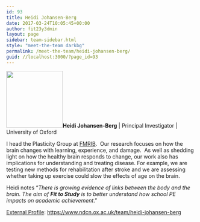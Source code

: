```yaml
---
id: 93
title: Heidi Johansen-Berg
date: 2017-03-24T10:05:45+00:00
author: fit23y3dmin
layout: page
sidebar: team-sidebar.html
style: "meet-the-team darkbg"
permalink: /meet-the-team/heidi-johansen-berg/
guid: //localhost:3000/?page_id=93
---
```

**<img class="wp-image-401 size-thumbnail alignleft" src="https://i0.wp.com/live.fit-to-study.org/wp-content/uploads/2017/03/Heidi.jpeg?resize=150%2C150" alt="" width="150" height="150" srcset="/wp-content/uploads/2017/03/Heidi.jpeg?resize=150%2C150&ssl=1 150w, /wp-content/uploads/2017/03/Heidi.jpeg?w=300&ssl=1 300w" sizes="(max-width: 150px) 100vw, 150px" data-recalc-dims="1" />Heidi Johansen-Berg** &#124; Principal Investigator &#124; University of Oxford

I head the Plasticity Group at [FMRIB](https://www.ndcn.ox.ac.uk/divisions/fmrib).  Our research focuses on how the brain changes with learning, experience, and damage.  As well as shedding light on how the healthy brain responds to change, our work also has implications for understanding and treating disease. For example, we are testing new methods for rehabilitation after stroke and we are assessing whether taking up exercise could slow the effects of age on the brain.

Heidi notes &#8220;_There is growing evidence of links between the body and the brain. The aim of **Fit to Study** is to better understand how school PE impacts on academic achievement_.&#8221;

<u>External Profile</u>: https://www.ndcn.ox.ac.uk/team/heidi-johansen-berg